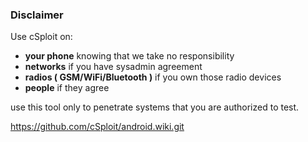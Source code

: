### Disclaimer

Use cSploit on:

  - **your phone** knowing that we take no responsibility
  - **networks** if you have sysadmin agreement
  - **radios ( GSM/WiFi/Bluetooth )** if you own those radio devices
  - **people** if they agree

use this tool only to penetrate systems that you are authorized to test.


https://github.com/cSploit/android.wiki.git

